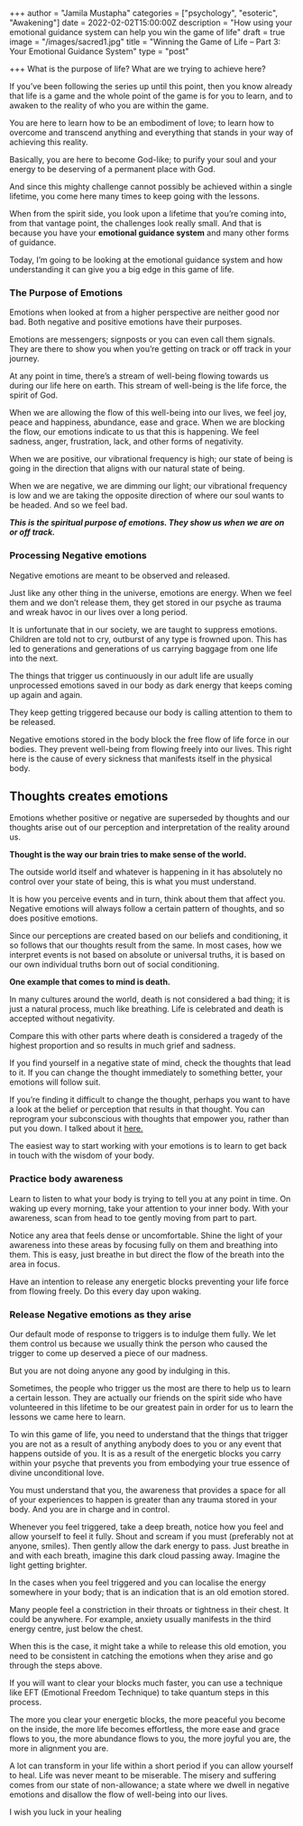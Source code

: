 +++
author = "Jamila Mustapha"
categories = ["psychology", "esoteric", "Awakening"]
date = 2022-02-02T15:00:00Z
description = "How using your emotional guidance system can help you win the game of life"
draft = true
image = "/images/sacred1.jpg"
title = "Winning the Game of Life – Part 3: Your Emotional Guidance System"
type = "post"

+++
What is the purpose of life? What are we trying to achieve here?

If you’ve been following the series up until this point, then you know already that life is a game and the whole point of the game is for you to learn, and to awaken to the reality of who you are within the game. 

You are here to learn how to be an embodiment of love; to learn how to overcome and transcend anything and everything that stands in your way of achieving this reality.

Basically, you are here to become God-like; to purify your soul and your energy to be deserving of a permanent place with God.

And since this mighty challenge cannot possibly be achieved within a single lifetime, you come here many times to keep going with the lessons.

When from the spirit side, you look upon a lifetime that you’re coming into, from that vantage point, the challenges look really small. And that is because you have your **emotional guidance system** and many other forms of guidance.

Today, I’m going to be looking at the emotional guidance system and how understanding it can give you a big edge in this game of life.

### **The Purpose of Emotions**

Emotions when looked at from a higher perspective are neither good nor bad. Both negative and positive emotions have their purposes. 

Emotions are messengers; signposts or you can even call them signals. They are there to show you when you’re getting on track or off track in your journey.

At any point in time, there’s a stream of well-being flowing towards us during our life here on earth. This stream of well-being is the life force, the spirit of God.

When we are allowing the flow of this well-being into our lives, we feel joy, peace and happiness, abundance, ease and grace. When we are blocking the flow, our emotions indicate to us that this is happening. We feel sadness, anger, frustration, lack, and other forms of negativity.

When we are positive, our vibrational frequency is high; our state of being is going in the direction that aligns with our natural state of being.

When we are negative, we are dimming our light; our vibrational frequency is low and we are taking the opposite direction of where our soul wants to be headed. And so we feel bad.

**_This is the spiritual purpose of emotions. They show us when we are on or off track._**

### **Processing Negative emotions**

Negative emotions are meant to be observed and released. 

Just like any other thing in the universe, emotions are energy. When we feel them and we don’t release them, they get stored in our psyche as trauma and wreak havoc in our lives over a long period.

It is unfortunate that in our society, we are taught to suppress emotions. Children are told not to cry, outburst of any type is frowned upon. This has led to generations and generations of us carrying baggage from one life into the next.

The things that trigger us continuously in our adult life are usually unprocessed emotions saved in our body as dark energy that keeps coming up again and again.

They keep getting triggered because our body is calling attention to them to be released.

Negative emotions stored in the body block the free flow of life force in our bodies. They prevent well-being from flowing freely into our lives. This right here is the cause of every sickness that manifests itself in the physical body.

## **Thoughts creates emotions**

Emotions whether positive or negative are superseded by thoughts and our thoughts arise out of our perception and interpretation of the reality around us.

**Thought is the way our brain tries to make sense of the world.**

The outside world itself and whatever is happening in it has absolutely no control over your state of being, this is what you must understand. 

It is how you perceive events and in turn, think about them that affect you. Negative emotions will always follow a certain pattern of thoughts, and so does positive emotions.

Since our perceptions are created based on our beliefs and conditioning, it so follows that our thoughts result from the same. In most cases, how we interpret events is not based on absolute or universal truths, it is based on our own individual truths born out of social conditioning.

**One example that comes to mind is death.**

In many cultures around the world, death is not considered a bad thing; it is just a natural process, much like breathing. Life is celebrated and death is accepted without negativity. 

Compare this with other parts where death is considered a tragedy of the highest proportion and so results in much grief and sadness.

If you find yourself in a negative state of mind, check the thoughts that lead to it. If you can change the thought immediately to something better, your emotions will follow suit.

If you’re finding it difficult to change the thought, perhaps you want to have a look at the belief or perception that results in that thought. You can reprogram your subconscious with thoughts that empower you, rather than put you down. I talked about it [here.]()

The easiest way to start working with your emotions is to learn to get back in touch with the wisdom of your body.

### **Practice body awareness**

Learn to listen to what your body is trying to tell you at any point in time. On waking up every morning, take your attention to your inner body. With your awareness, scan from head to toe gently moving from part to part. 

Notice any area that feels dense or uncomfortable. Shine the light of your awareness into these areas by focusing fully on them and breathing into them. This is easy, just breathe in but direct the flow of the breath into the area in focus. 

Have an intention to release any energetic blocks preventing your life force from flowing freely. Do this every day upon waking.

### **Release Negative emotions as they arise**

Our default mode of response to triggers is to indulge them fully. We let them control us because we usually think the person who caused the trigger to come up deserved a piece of our madness. 

But you are not doing anyone any good by indulging in this. 

Sometimes, the people who trigger us the most are there to help us to learn a certain lesson. They are actually our friends on the spirit side who have volunteered in this lifetime to be our greatest pain in order for us to learn the lessons we came here to learn.

To win this game of life, you need to understand that the things that trigger you are not as a result of anything anybody does to you or any event that happens outside of you. It is as a result of the energetic blocks you carry within your psyche that prevents you from embodying your true essence of divine unconditional love.

You must understand that you, the awareness that provides a space for all of your experiences to happen is greater than any trauma stored in your body. And you are in charge and in control.

Whenever you feel triggered, take a deep breath, notice how you feel and allow yourself to feel it fully. Shout and scream if you must (preferably not at anyone, smiles). Then gently allow the dark energy to pass. Just breathe in and with each breath, imagine this dark cloud passing away. Imagine the light getting brighter.

In the cases when you feel triggered and you can localise the energy somewhere in your body; that is an indication that is an old emotion stored. 

Many people feel a constriction in their throats or tightness in their chest. It could be anywhere. For example, anxiety usually manifests in the third energy centre, just below the chest.

When this is the case, it might take a while to release this old emotion, you need to be consistent in catching the emotions when they arise and go through the steps above. 

If you will want to clear your blocks much faster, you can use a technique like EFT (Emotional Freedom Technique) to take quantum steps in this process. 

The more you clear your energetic blocks, the more peaceful you become on the inside, the more life becomes effortless, the more ease and grace flows to you, the more abundance flows to you, the more joyful you are, the more in alignment you are.

A lot can transform in your life within a short period if you can allow yourself to heal. Life was never meant to be miserable. The misery and suffering comes from our state of non-allowance; a state where we dwell in negative emotions and disallow the flow of well-being into our lives.

I wish you luck in your healing